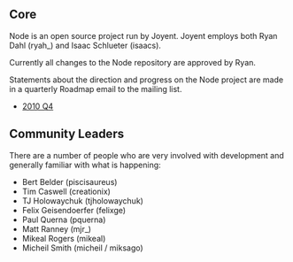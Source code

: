 ## Core

Node is an open source project run by Joyent. Joyent employs both Ryan Dahl (ryah_) and Isaac Schlueter (isaacs). 

Currently all changes to the Node repository are approved by Ryan. 

Statements about the direction and progress on the Node project are made in a quarterly Roadmap email to the mailing list.

* [2010 Q4](http://permalink.gmane.org/gmane.comp.lang.javascript.nodejs/14462)


## Community Leaders

There are a number of people who are very involved with development and generally familiar with what is happening:

* Bert Belder (piscisaureus)
* Tim Caswell (creationix)
* TJ Holowaychuk (tjholowaychuk)
* Felix Geisendoerfer (felixge) 
* Paul Querna (pquerna)
* Matt Ranney (mjr_)
* Mikeal Rogers (mikeal)
* Micheil Smith (micheil / miksago)
